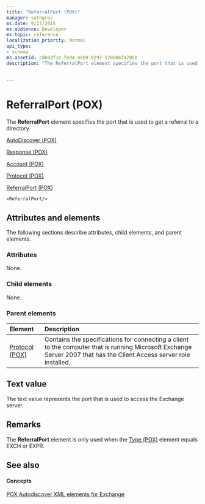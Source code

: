 ```yaml
---
title: "ReferralPort (POX)"
manager: sethgros
ms.date: 9/17/2015
ms.audience: Developer
ms.topic: reference
localization_priority: Normal
api_type:
- schema
ms.assetid: cd693f1e-fed4-4eb9-8297-178906f47050
description: "The ReferralPort element specifies the port that is used to get a referral to a directory."
 
 
---
```


# ReferralPort (POX)

The **ReferralPort** element specifies the port that is used to get a referral to a directory. 
  
[AutoDiscover (POX)](autodiscover-pox.md)
  
[Response (POX)](response-pox.md)
  
[Account (POX)](account-pox.md)
  
[Protocol (POX)](protocol-pox.md)
  
[ReferralPort (POX)](referralport-pox.md)
  
```
<ReferralPort/>
```

## Attributes and elements

The following sections describe attributes, child elements, and parent elements.
  
### Attributes

None.
  
### Child elements

None.
  
### Parent elements

|**Element**|**Description**|
|:-----|:-----|
|[Protocol (POX)](protocol-pox.md) <br/> |Contains the specifications for connecting a client to the computer that is running Microsoft Exchange Server 2007 that has the Client Access server role installed.  <br/> |
   
## Text value

The text value represents the port that is used to access the Exchange server.
  
## Remarks

The **ReferralPort** element is only used when the [Type (POX)](type-pox.md) element equals EXCH or EXPR. 
  
## See also

#### Concepts

[POX Autodiscover XML elements for Exchange](pox-autodiscover-xml-elements-for-exchange.md)

